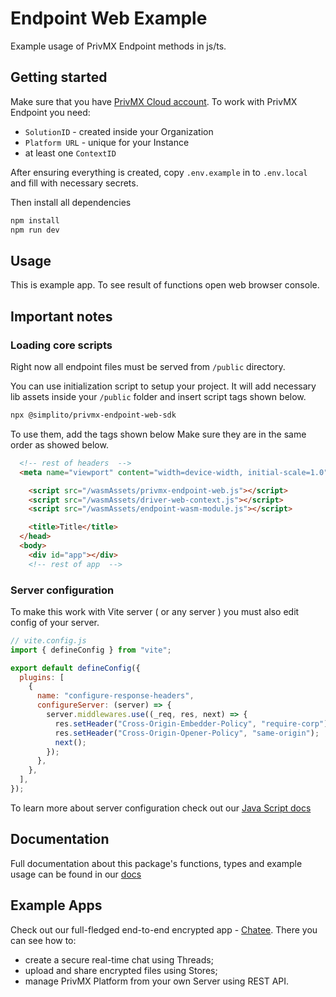 # Endpoint Web Example

Example usage of PrivMX Endpoint methods in js/ts.

## Getting started

Make sure that you have [PrivMX Cloud account](https://privmx.cloud/signin). To work with PrivMX Endpoint you need:

- `SolutionID` - created inside your Organization
- `Platform URL` - unique for your Instance
- at least one `ContextID`

After ensuring everything is created, copy `.env.example` in to `.env.local` and fill with necessary secrets.

Then install all dependencies

```sh
npm install
npm run dev
```

## Usage

This is example app. To see result of functions open web browser console.

## Important notes

### Loading core scripts

Right now all endpoint files must be served from `/public` directory.

You can use initialization script to setup your project. It will add necessary lib assets inside your `/public` folder and insert script tags shown below.

```sh
npx @simplito/privmx-endpoint-web-sdk
```

To use them, add the tags shown below
Make sure they are in the same order as showed below.

```html
  <!-- rest of headers  -->
  <meta name="viewport" content="width=device-width, initial-scale=1.0" />

    <script src="/wasmAssets/privmx-endpoint-web.js"></script>
    <script src="/wasmAssets/driver-web-context.js"></script>
    <script src="/wasmAssets/endpoint-wasm-module.js"></script>

    <title>Title</title>
  </head>
  <body>
    <div id="app"></div>
    <!-- rest of app  -->

```

### Server configuration

To make this work with Vite server ( or any server ) you must also edit config of your server.

```js
// vite.config.js
import { defineConfig } from "vite";

export default defineConfig({
  plugins: [
    {
      name: "configure-response-headers",
      configureServer: (server) => {
        server.middlewares.use((_req, res, next) => {
          res.setHeader("Cross-Origin-Embedder-Policy", "require-corp");
          res.setHeader("Cross-Origin-Opener-Policy", "same-origin");
          next();
        });
      },
    },
  ],
});
```

To learn more about server configuration check out our [Java Script docs](https://docs.privmx.cloud/js/server-configuration)

## Documentation

Full documentation about this package's functions, types and example usage can be
found in our [docs](https://docs.privmx.cloud/js/server-configuration)

## Example Apps

Check out our full-fledged end-to-end encrypted app - [Chatee](https://github.com/simplito/privmx-chatee). There you can see how to:

- create a secure real-time chat using Threads;
- upload and share encrypted files using Stores;
- manage PrivMX Platform from your own Server using REST API.
